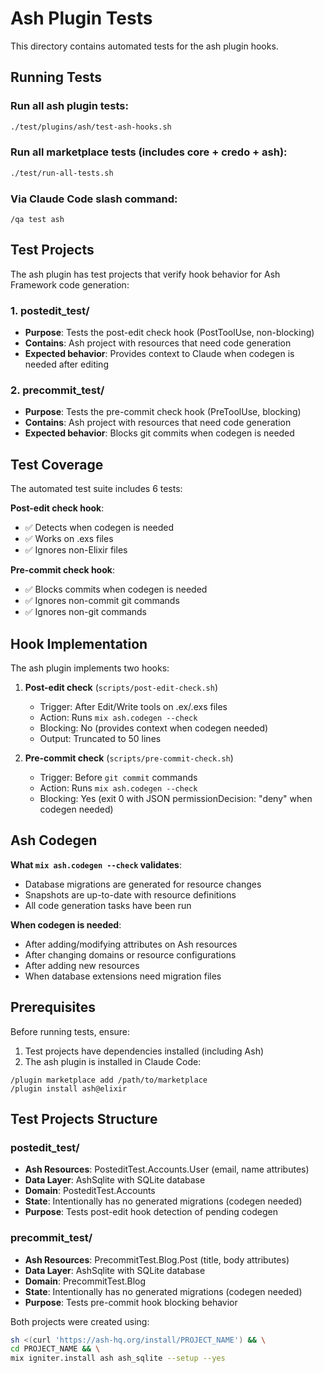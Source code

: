 # Ash Plugin Tests

This directory contains automated tests for the ash plugin hooks.

## Running Tests

### Run all ash plugin tests:
```bash
./test/plugins/ash/test-ash-hooks.sh
```

### Run all marketplace tests (includes core + credo + ash):
```bash
./test/run-all-tests.sh
```

### Via Claude Code slash command:
```
/qa test ash
```

## Test Projects

The ash plugin has test projects that verify hook behavior for Ash Framework code generation:

### 1. postedit_test/
- **Purpose**: Tests the post-edit check hook (PostToolUse, non-blocking)
- **Contains**: Ash project with resources that need code generation
- **Expected behavior**: Provides context to Claude when codegen is needed after editing

### 2. precommit_test/
- **Purpose**: Tests the pre-commit check hook (PreToolUse, blocking)
- **Contains**: Ash project with resources that need code generation
- **Expected behavior**: Blocks git commits when codegen is needed

## Test Coverage

The automated test suite includes 6 tests:

**Post-edit check hook**:
- ✅ Detects when codegen is needed
- ✅ Works on .exs files
- ✅ Ignores non-Elixir files

**Pre-commit check hook**:
- ✅ Blocks commits when codegen is needed
- ✅ Ignores non-commit git commands
- ✅ Ignores non-git commands

## Hook Implementation

The ash plugin implements two hooks:

1. **Post-edit check** (`scripts/post-edit-check.sh`)
   - Trigger: After Edit/Write tools on .ex/.exs files
   - Action: Runs `mix ash.codegen --check`
   - Blocking: No (provides context when codegen needed)
   - Output: Truncated to 50 lines

2. **Pre-commit check** (`scripts/pre-commit-check.sh`)
   - Trigger: Before `git commit` commands
   - Action: Runs `mix ash.codegen --check`
   - Blocking: Yes (exit 0 with JSON permissionDecision: "deny" when codegen needed)

## Ash Codegen

**What `mix ash.codegen --check` validates**:
- Database migrations are generated for resource changes
- Snapshots are up-to-date with resource definitions
- All code generation tasks have been run

**When codegen is needed**:
- After adding/modifying attributes on Ash resources
- After changing domains or resource configurations
- After adding new resources
- When database extensions need migration files

## Prerequisites

Before running tests, ensure:
1. Test projects have dependencies installed (including Ash)
2. The ash plugin is installed in Claude Code:

```
/plugin marketplace add /path/to/marketplace
/plugin install ash@elixir
```

## Test Projects Structure

### postedit_test/
- **Ash Resources**: PosteditTest.Accounts.User (email, name attributes)
- **Data Layer**: AshSqlite with SQLite database
- **Domain**: PosteditTest.Accounts
- **State**: Intentionally has no generated migrations (codegen needed)
- **Purpose**: Tests post-edit hook detection of pending codegen

### precommit_test/
- **Ash Resources**: PrecommitTest.Blog.Post (title, body attributes)
- **Data Layer**: AshSqlite with SQLite database
- **Domain**: PrecommitTest.Blog
- **State**: Intentionally has no generated migrations (codegen needed)
- **Purpose**: Tests pre-commit hook blocking behavior

Both projects were created using:
```bash
sh <(curl 'https://ash-hq.org/install/PROJECT_NAME') && \
cd PROJECT_NAME && \
mix igniter.install ash ash_sqlite --setup --yes
```

